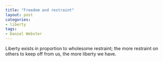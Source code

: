 ```yaml
---
title: "Freedom and restraint"
layout: post
categories:
- liberty
tags:
- Daniel Webster
---
```


Liberty exists in proportion to wholesome restraint; the more restraint on others to keep off from us, the more liberty we have.